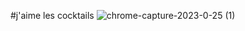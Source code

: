 #j'aime les cocktails
![chrome-capture-2023-0-25 (1)](https://user-images.githubusercontent.com/82093361/214547930-46c28437-d54d-4fec-9e50-368105fb126c.gif)
